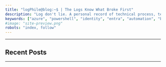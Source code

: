 ```yaml
---
title: "logPhile@blog:~$ | The Logs Know What Broke First"
description: "Log don't lie. A personal record of technical process, terminal lessons, and the art of keeping things working."
keywords: ["azure", "powershell", "identity", "entra", "automation", "blog"]
#image: "site-preview.png"
robots: "index, follow"
---
```

<section class="mt-0 flex flex-col max-w-full dark:prose-invert">
  <hr class="mt-5 border-t border-secondary-500 w-full mb-3 thicc">
  <h1 class="text-4xl font-extrabold text-neutral-900 dark:text-neutral mb-3 !mb-3">Recent Posts</h1>
  <hr class="mt-3 border-t border-secondary-500 w-full mb-5 thicc">
</section>